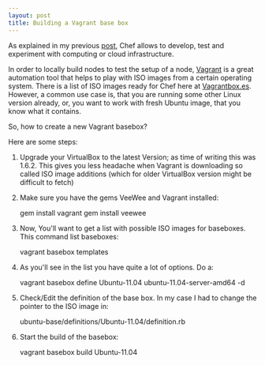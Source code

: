 ```yaml
---
layout: post
title: Building a Vagrant base box
---
```

As explained in my previous [post](http://thinkingonthinking.com/building-infrastructure), Chef allows to develop, test and experiment with computing or cloud infrastructure.

In order to locally build nodes to test the setup of a node, [Vagrant](http://vagrantup.com) is a great automation tool that helps to play with ISO images from a certain operating system. There is a list of ISO images ready for Chef here at [Vagrantbox.es](http://vagrantbox.es). However, a common use case is, that you are running some other Linux version already, or, you want to work with fresh Ubuntu image, that you know what it contains.

So, how to create a new Vagrant basebox?

Here are some steps:

1. Upgrade your VirtualBox to the latest Version; as time of writing this was 1.6.2. This gives you less headache when Vagrant is downloading so called ISO image additions (which for older VirtualBox version might be difficult to fetch)

2. Make sure you have the gems VeeWee and Vagrant installed:

    gem install vagrant
    gem install veewee

2. Now, You'll want to get a list with possible ISO images for baseboxes. This command list baseboxes:

    vagrant basebox templates

3. As you'll see in the list you have quite a lot of options. Do a:

     vagrant basebox define Ubuntu-11.04 ubuntu-11.04-server-amd64 -d

4. Check/Edit the definition of the base box. In my case I had to change the pointer to the ISO image in:

    ubuntu-base/definitions/Ubuntu-11.04/definition.rb

5. Start the build of the basebox:

     vagrant basebox build Ubuntu-11.04






